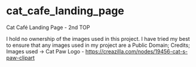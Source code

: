# cat_cafe_landing_page
Cat Café Landing Page - 2nd TOP

I hold no ownership of the images used in this project.
I have tried my best to ensure that any images used in my project are a Public Domain;
Credits;
Images used ->
Cat Paw Logo - https://creazilla.com/nodes/19456-cat-s-paw-clipart